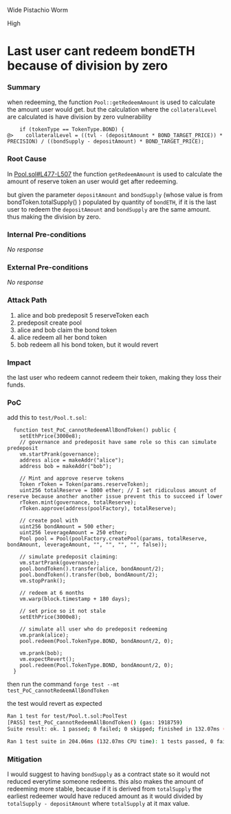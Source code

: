 Wide Pistachio Worm

High

# Last user cant redeem bondETH because of division by zero

### Summary

when redeeming, the function `Pool::getRedeemAmount` is used to calculate the amount user would get.
but the calculation where the `collateralLevel` are calculated is have division by zero vulnerability

```solidity
    if (tokenType == TokenType.BOND) {
@>    collateralLevel = ((tvl - (depositAmount * BOND_TARGET_PRICE)) * PRECISION) / ((bondSupply - depositAmount) * BOND_TARGET_PRICE);
```

### Root Cause

In [Pool.sol#L477-L507](https://github.com/sherlock-audit/2024-12-plaza-finance/blob/main/plaza-evm/src/Pool.sol#L477-L507) the function `getRedeemAmount` is used to calculate the amount of reserve token an user would get after redeeming.

but given the parameter `depositAmount` and `bondSupply` (whose value is from bondToken.totalSupply() ) populated by quantity of `bondETH`, if it is the last user to redeem the `depositAmount` and `bondSupply` are the same amount. thus making the division by zero.

### Internal Pre-conditions

_No response_

### External Pre-conditions

_No response_

### Attack Path

1. alice and bob predeposit 5 reserveToken each
2. predeposit create pool
3. alice and bob claim the bond token
4. alice redeem all her bond token
5. bob redeem all his bond token, but it would revert

### Impact

the last user who redeem cannot redeem their token, making they loss their funds.

### PoC

add this to `test/Pool.t.sol`:

```solidity
  function test_PoC_cannotRedeemAllBondToken() public {
    setEthPrice(3000e8);
    // governance and predeposit have same role so this can simulate predeposit
    vm.startPrank(governance);
    address alice = makeAddr("alice");
    address bob = makeAddr("bob");

    // Mint and approve reserve tokens
    Token rToken = Token(params.reserveToken);
    uint256 totalReserve = 1000 ether; // I set ridiculous amount of reserve because another another issue prevent this to succeed if lower
    rToken.mint(governance, totalReserve);
    rToken.approve(address(poolFactory), totalReserve);

    // create pool with 
    uint256 bondAmount = 500 ether;
    uint256 leverageAmount = 250 ether;
    Pool pool = Pool(poolFactory.createPool(params, totalReserve, bondAmount, leverageAmount, "", "", "", "", false));

    // simulate predeposit claiming:
    vm.startPrank(governance);
    pool.bondToken().transfer(alice, bondAmount/2);
    pool.bondToken().transfer(bob, bondAmount/2);
    vm.stopPrank();
    
    // redeem at 6 months
    vm.warp(block.timestamp + 180 days);

    // set price so it not stale
    setEthPrice(3000e8);

    // simulate all user who do predeposit redeeming
    vm.prank(alice);
    pool.redeem(Pool.TokenType.BOND, bondAmount/2, 0);

    vm.prank(bob);
    vm.expectRevert();
    pool.redeem(Pool.TokenType.BOND, bondAmount/2, 0);
  }

```

then run the command `forge test --mt test_PoC_cannotRedeemAllBondToken`

the test would revert as expected

```bash
Ran 1 test for test/Pool.t.sol:PoolTest
[PASS] test_PoC_cannotRedeemAllBondToken() (gas: 1918759)
Suite result: ok. 1 passed; 0 failed; 0 skipped; finished in 132.07ms (38.28ms CPU time)

Ran 1 test suite in 204.06ms (132.07ms CPU time): 1 tests passed, 0 failed, 0 skipped (1 total tests)
```

### Mitigation

I would suggest to having `bondSupply` as a contract state so it would not reduced everytime someone redeems.
this also makes the amount of redeeming more stable, because if it is derived from `totalSupply` the earliest redeemer would have reduced amount as it would divided by `totalSupply - depositAmount` where `totalSupply` at it max value.